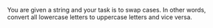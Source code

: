 You are given a string and your task is to swap cases. In other words, convert all lowercase letters to uppercase letters and vice versa.